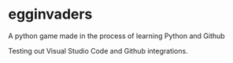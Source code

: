 # egginvaders
A python game made in the process of learning Python and Github

Testing out Visual Studio Code and Github integrations.